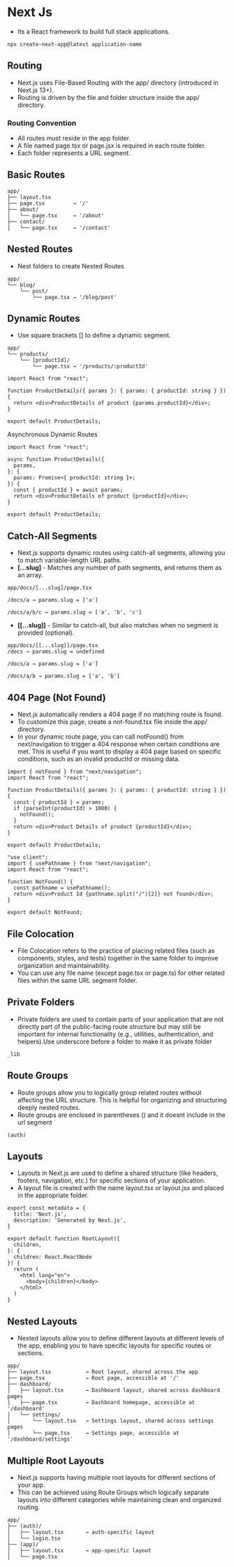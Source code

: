 # Next Js
- Its a React framework to build full stack applications.

```
npx create-next-app@latest application-name
```

## Routing 
- Next.js uses File-Based Routing with the app/ directory (introduced in Next.js 13+).
- Routing is driven by the file and folder structure inside the app/ directory.

### Routing Convention
- All routes must reside in the app folder.
- A file named page.tsx or page.jsx is required in each route folder.
- Each folder represents a URL segment.

## Basic Routes
```
app/
├── layout.tsx
├── page.tsx         → '/'
├── about/
│   └── page.tsx     → '/about'
├── contact/
│   └── page.tsx     → '/contact'

```

## Nested Routes
- Nest folders to create Nested Routes
```
app/
└── blog/
    └── post/
        └── page.tsx → '/blog/post'
```

## Dynamic Routes
- Use square brackets [] to define a dynamic segment.
```
app/
└── products/
    └── [productId]/
        └── page.tsx → '/products/:productId'
```

```
import React from "react";

function ProductDetails({ params }: { params: { productId: string } }) {
  return <div>ProductDetails of product {params.productId}</div>;
}

export default ProductDetails;
```

Asynchronous Dynamic Routes
```
import React from "react";

async function ProductDetails({
  params,
}: {
  params: Promise<{ productId: string }>;
}) {
  const { productId } = await params;
  return <div>ProductDetails of product {productId}</div>;
}

export default ProductDetails;
```

## Catch-All Segments
- Next.js supports dynamic routes using catch-all segments, allowing you to match variable-length URL paths.
- **[...slug]** - Matches any number of path segments, and returns them as an array.
```
app/docs/[...slug]/page.tsx

/docs/a → params.slug = ['a']

/docs/a/b/c → params.slug = ['a', 'b', 'c']
```
- **[[...slug]]** - Similar to catch-all, but also matches when no segment is provided (optional).
```
app/docs/[[...slug]]/page.tsx
/docs → params.slug = undefined

/docs/a → params.slug = ['a']

/docs/a/b → params.slug = ['a', 'b']
```

## 404 Page (Not Found)
- Next.js automatically renders a 404 page if no matching route is found.
- To customize this page, create a not-found.tsx file inside the app/ directory.
- In your dynamic route page, you can call notFound() from next/navigation to trigger a 404 response when certain conditions are met. This is useful if you want to display a 404 page based on specific conditions, such as an invalid productId or missing data.

```
import { notFound } from "next/navigation";
import React from "react";

function ProductDetails({ params }: { params: { productId: string } }) {
  const { productId } = params;
  if (parseInt(productId) > 1000) {
    notFound();
  }
  return <div>Product Details of product {productId}</div>;
}

export default ProductDetails;

"use client";
import { usePathname } from "next/navigation";
import React from "react";

function NotFound() {
  const pathname = usePathname();
  return <div>Product Id {pathname.split("/")[2]} not found</div>;
}

export default NotFound;
```
## File Colocation
- File Colocation refers to the practice of placing related files (such as components, styles, and tests) together in the same folder to improve organization and maintainability.
- You can use any file name (except page.tsx or page.ts) for other related files within the same URL segment folder.

## Private Folders
- Private folders are used to contain parts of your application that are not directly part of the public-facing route structure but may still be important for internal functionality (e.g., utilities, authentication, and helpers).Use underscore before a folder to make it as private folder
```
_lib
```

## Route Groups
- Route groups allow you to logically group related routes without affecting the URL structure. This is helpful for organizing and structuring deeply nested routes.
- Route groups are enclosed in parentheses () and it doesnt include in the url segment
```
(auth)
```
## Layouts
- Layouts in Next.js are used to define a shared structure (like headers, footers, navigation, etc.) for specific sections of your application.
- A layout file is created with the name layout.tsx or layout.jsx and placed in the appropriate folder.
```
export const metadata = {
  title: 'Next.js',
  description: 'Generated by Next.js',
}

export default function RootLayout({
  children,
}: {
  children: React.ReactNode
}) {
  return (
    <html lang="en">
      <body>{children}</body>
    </html>
  )
}
```

## Nested Layouts
- Nested layouts allow you to define different layouts at different levels of the app, enabling you to have specific layouts for specific routes or sections.
```
app/
├── layout.tsx           → Root layout, shared across the app
├── page.tsx             → Root page, accessible at '/'
├── dashboard/
│   ├── layout.tsx       → Dashboard layout, shared across dashboard pages
│   ├── page.tsx         → Dashboard homepage, accessible at '/dashboard'
│   └── settings/
│       └── layout.tsx   → Settings layout, shared across settings pages
│       └── page.tsx     → Settings page, accessible at '/dashboard/settings'

```

## Multiple Root Layouts
- Next.js supports having multiple root layouts for different sections of your app.
- This can be achieved using Route Groups which logically separate layouts into different categories while maintaining clean and organized routing.
```
app/
├── (auth)/
│   ├── layout.tsx       → auth-specific layout
│   └── login.tsx      
├── (app)/
│   ├── layout.tsx       → app-specific layout
│   └── page.tsx       

```


